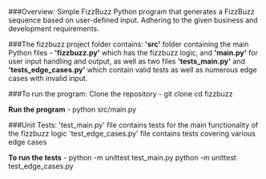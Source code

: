 ###Overview:
Simple FizzBuzz Python program that generates a FizzBuzz sequence based on user-defined input.
Adhering to the given business and development requirements.

###The fizzbuzz project folder contains:
**'src'** folder containing the main Python files -
**'fizzbuzz.py'** which has the fizzbuzz logic, and **'main.py'** for user input handling and output, 
as well as two files **'tests_main.py'** and **'tests_edge_cases.py'** 
which contain valid tests as well as numerous edge cases with invalid input.

###To run the program:
Clone the repository -
git clone <repository-url>
cd fizzbuzz

**Run the program** -
python src/main.py

###Unit Tests:
'test_main.py' file contains tests for the main functionality of the fizzbuzz logic
'test_edge_cases.py' file contains tests covering various edge cases

**To run the tests** -
python -m unittest test_main.py
python -m unittest test_edge_cases.py
